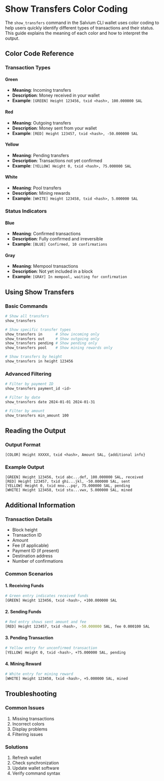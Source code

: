 # Show Transfers Color Coding

The `show_transfers` command in the Salvium CLI wallet uses color coding to help users quickly identify different types of transactions and their status. This guide explains the meaning of each color and how to interpret the output.

## Color Code Reference

### Transaction Types

#### Green
- **Meaning**: Incoming transfers
- **Description**: Money received in your wallet
- **Example**: `[GREEN] Height 123456, txid <hash>, 100.000000 SAL`

#### Red
- **Meaning**: Outgoing transfers
- **Description**: Money sent from your wallet
- **Example**: `[RED] Height 123457, txid <hash>, -50.000000 SAL`

#### Yellow
- **Meaning**: Pending transfers
- **Description**: Transactions not yet confirmed
- **Example**: `[YELLOW] Height 0, txid <hash>, 75.000000 SAL`

#### White
- **Meaning**: Pool transfers
- **Description**: Mining rewards
- **Example**: `[WHITE] Height 123458, txid <hash>, 5.000000 SAL`

### Status Indicators

#### Blue
- **Meaning**: Confirmed transactions
- **Description**: Fully confirmed and irreversible
- **Example**: `[BLUE] Confirmed, 10 confirmations`

#### Gray
- **Meaning**: Mempool transactions
- **Description**: Not yet included in a block
- **Example**: `[GRAY] In mempool, waiting for confirmation`

## Using Show Transfers

### Basic Commands
```bash
# Show all transfers
show_transfers

# Show specific transfer types
show_transfers in      # Show incoming only
show_transfers out     # Show outgoing only
show_transfers pending # Show pending only
show_transfers pool    # Show mining rewards only

# Show transfers by height
show_transfers in height 123456
```

### Advanced Filtering
```bash
# Filter by payment ID
show_transfers payment_id <id>

# Filter by date
show_transfers date 2024-01-01 2024-01-31

# Filter by amount
show_transfers min_amount 100
```

## Reading the Output

### Output Format
```
[COLOR] Height XXXXX, txid <hash>, Amount SAL, {additional info}
```

### Example Output
```
[GREEN] Height 123456, txid abc...def, 100.000000 SAL, received
[RED] Height 123457, txid ghi...jkl, -50.000000 SAL, sent
[YELLOW] Height 0, txid mno...pqr, 75.000000 SAL, pending
[WHITE] Height 123458, txid stu...vwx, 5.000000 SAL, mined
```

## Additional Information

### Transaction Details
- Block height
- Transaction ID
- Amount
- Fee (if applicable)
- Payment ID (if present)
- Destination address
- Number of confirmations

### Common Scenarios

#### 1. Receiving Funds
```bash
# Green entry indicates received funds
[GREEN] Height 123456, txid <hash>, +100.000000 SAL
```

#### 2. Sending Funds
```bash
# Red entry shows sent amount and fee
[RED] Height 123457, txid <hash>, -50.000000 SAL, fee 0.000100 SAL
```

#### 3. Pending Transaction
```bash
# Yellow entry for unconfirmed transaction
[YELLOW] Height 0, txid <hash>, +75.000000 SAL, pending
```

#### 4. Mining Reward
```bash
# White entry for mining reward
[WHITE] Height 123458, txid <hash>, +5.000000 SAL, mined
```

## Troubleshooting

### Common Issues
1. Missing transactions
2. Incorrect colors
3. Display problems
4. Filtering issues

### Solutions
1. Refresh wallet
2. Check synchronization
3. Update wallet software
4. Verify command syntax
